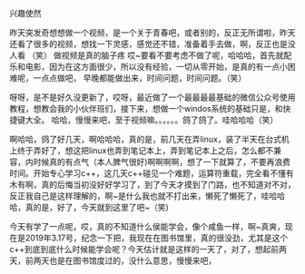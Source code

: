 兴趣使然

昨天突发奇想想做一个视频，是一个关于青春吧，或者别的，反正无所谓啦，昨天还看了很多的视频，想找一下灵感，感觉还不错，准备着手去做，啊，反正也是没人看
（笑）
做视频是真的脑子疼 哎~要看不要考虑不做了呢，哈哈哈，首先就配乐和电影，因为在这方面很少，所以没有经验，一切从零开始，是真的有一点小困难呢，一点点做吧，
早晚都能做出来，时间问题，时间问题。（笑）




呀呀，是不是好久没更新了，哎呀，最近做了一个最最最最基础的微信公众号使用教程，想教会我的小伙伴班们，接下来，想做一个windos系统的基础只是，和快捷键大全。
哈哈，慢慢来吧，至于视频嘛。。。。。。鸽了鸽了。哇哈哈哈（笑）




啊哈哈，鸽了好几天，啊哈哈哈，真的是，前几天在弄linux，装了半天在台式机上终于弄好了，想这把linux也弄到笔记本上，弄到笔记本上之后，怎么都不兼容，内时候真的有点气（本人脾气很好)啊啊啊啊，想了一下就算了，不要再浪费时间。开始专心学习c++，这几天c++碰见一个难题，运算符重载，完全看不懂有木有啊，真的后悔当初没好好学习了，到了今天才摸到了门路，也不知道对不对，反正我自己是这样理解的，啊~是什么我也就不打出来，懒死了懒死了，哇哈哈哈，真的是，好了，今天就到这里了吧~（笑)





今天有学了一点呢，哎，真的不知道什么侯能学会，像个咸鱼一样，啊~真爽，现在是2019年3.17号，纪念一下把，我现在在图书馆里，真的很没劲，尤其是这个c++到底到底什么时候能学会呢？今天估计就是这样的一天了，对了，想起前两天，前两天也是在图书馆度过的，没什么意思，慢慢来吧，

